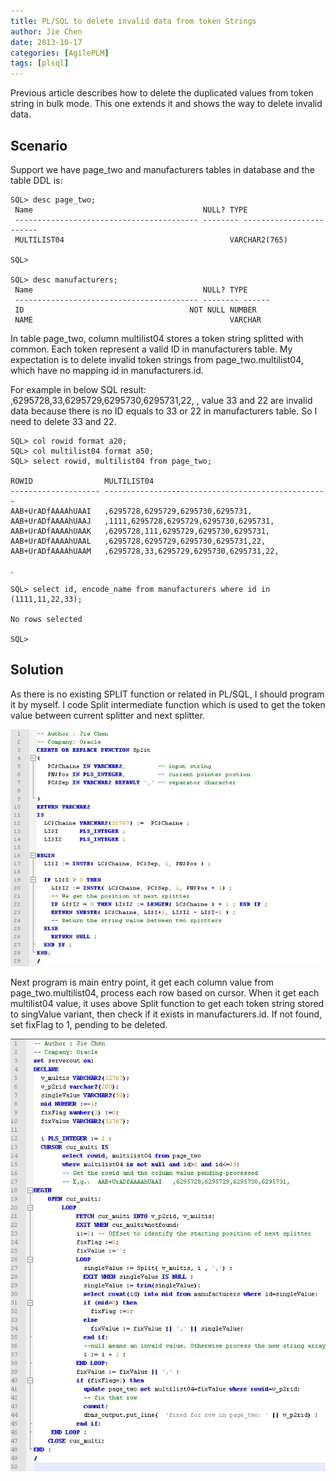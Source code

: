 ```yaml
---
title: PL/SQL to delete invalid data from token Strings
author: Jie Chen
date: 2013-10-17
categories: [AgilePLM]
tags: [plsql]
---
```


Previous article describes how to delete the duplicated values from token string in bulk mode. This one extends it and shows the way to delete invalid data.

## Scenario

Support we have page_two and manufacturers tables in database and the table DDL is:

	SQL> desc page_two;
	 Name                                      NULL? TYPE
	 ----------------------------------------- -------- ------------------------
	 MULTILIST04                                     VARCHAR2(765)

	SQL>

	SQL> desc manufacturers;
	 Name                                      NULL? TYPE
	 ----------------------------------------- -------- ------
	 ID                                     NOT NULL NUMBER
	 NAME                                            VARCHAR

In table page_two, column multilist04 stores a token string splitted with common. Each token represent a valid ID in manufacturers table. My expectation is to delete invalid token strings from page_two.multilist04, which have no mapping id in manufacturers.id.

For example in below SQL result: ,6295728,33,6295729,6295730,6295731,22, , value 33 and 22 are invalid data because there is no ID equals to 33 or 22 in manufacturers table. So I need to delete 33 and 22.

	SQL> col rowid format a20;
	SQL> col multilist04 format a50;
	SQL> select rowid, multilist04 from page_two;

	ROWID                MULTILIST04
	-------------------- --------------------------------------------------
	AAB+UrADfAAAAhUAAI   ,6295728,6295729,6295730,6295731,
	AAB+UrADfAAAAhUAAJ   ,1111,6295728,6295729,6295730,6295731,
	AAB+UrADfAAAAhUAAK   ,6295728,111,6295729,6295730,6295731,
	AAB+UrADfAAAAhUAAL   ,6295728,6295729,6295730,6295731,22,
	AAB+UrADfAAAAhUAAM   ,6295728,33,6295729,6295730,6295731,22,

.

	SQL> select id, encode_name from manufacturers where id in (1111,11,22,33);

	No rows selected

	SQL>

## Solution

As there is no existing SPLIT function or related in PL/SQL, I should program it by myself. I code Split intermediate function which is used to get the token value between current splitter and next splitter.

![](/assets/res/troubleshooting_agileplm-removeinvalidtoken-1.jpg)

Next program is main entry point, it get each column value from page_two.multilist04, process each row based on cursor. When it get each multilist04 value, it uses above Split function to get each token string stored to singValue variant, then check if it exists in manufacturers.id. If not found, set fixFlag to 1, pending to be deleted.

![](/assets/res/troubleshooting_agileplm-removeinvalidtoken-2.jpg)


